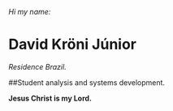 *Hi my name:*
# David Kröni Júnior

*Residence Brazil.*

##Student analysis and systems development.

**Jesus Christ is my Lord.**
